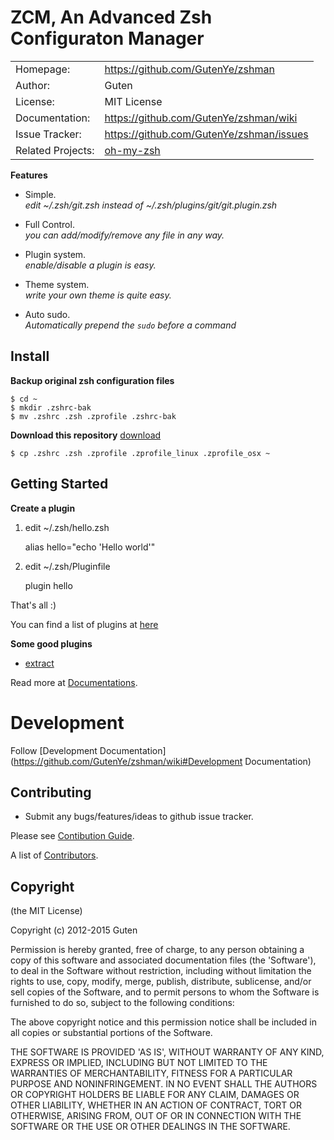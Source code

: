 ZCM, An Advanced Zsh Configuraton Manager
======================================

|                |                                       |
|----------------|---------------------------------------|
| Homepage:      | https://github.com/GutenYe/zshman        |
| Author:	       | Guten                                 |
| License:       | MIT License                           |
| Documentation: | https://github.com/GutenYe/zshman/wiki   |
| Issue Tracker: | https://github.com/GutenYe/zshman/issues |
| Related Projects: | [oh-my-zsh](https://github.com/robbyrussell/oh-my-zsh) |

**Features**

- Simple. <br>
  *edit ~/.zsh/git.zsh instead of ~/.zsh/plugins/git/git.plugin.zsh*

- Full Control. <br>
  *you can add/modify/remove any file in any way.*

- Plugin system. <br>
  *enable/disable a plugin is easy.*

- Theme system. <br>
  *write your own theme is quite easy.*

- Auto sudo. <br>
  *Automatically prepend the `sudo` before a command*

Install
-------

**Backup original zsh configuration files**

	$ cd ~
	$ mkdir .zshrc-bak
	$ mv .zshrc .zsh .zprofile .zshrc-bak

**Download this repository** [download](https://github.com/GutenYe/zshman/zipball/master)

	$ cp .zshrc .zsh .zprofile .zprofile_linux .zprofile_osx ~

Getting Started
---------------

**Create a plugin**

1. edit ~/.zsh/hello.zsh

	alias hello="echo 'Hello world'"

2. edit ~/.zsh/Pluginfile

	plugin hello

That's all :)

You can find a list of plugins at [here](https://github.com/robbyrussell/oh-my-zsh/tree/master/plugins)

**Some good plugins**

- [extract](https://github.com/robbyrussell/oh-my-zsh/blob/master/plugins/extract/extract.plugin.zsh)

Read more at [Documentations](https://github.com/GutenYe/zshman/wiki).

Development
===========

Follow [Development Documentation](https://github.com/GutenYe/zshman/wiki#Development Documentation)

Contributing
------------

* Submit any bugs/features/ideas to github issue tracker.

Please see [Contibution Guide](https://github.com/GutenYe/zshman/blob/master/CONTRIBUTING.md).

A list of [Contributors](https://github.com/GutenYe/zshman/contributors).

Copyright
---------

(the MIT License)

Copyright (c) 2012-2015 Guten

Permission is hereby granted, free of charge, to any person obtaining a copy of this software and associated documentation files (the 'Software'), to deal in the Software without restriction, including without limitation the rights to use, copy, modify, merge, publish, distribute, sublicense, and/or sell copies of the Software, and to permit persons to whom the Software is furnished to do so, subject to the following conditions:

The above copyright notice and this permission notice shall be included in all copies or substantial portions of the Software.

THE SOFTWARE IS PROVIDED 'AS IS', WITHOUT WARRANTY OF ANY KIND, EXPRESS OR IMPLIED, INCLUDING BUT NOT LIMITED TO THE WARRANTIES OF MERCHANTABILITY, FITNESS FOR A PARTICULAR PURPOSE AND NONINFRINGEMENT.  IN NO EVENT SHALL THE AUTHORS OR COPYRIGHT HOLDERS BE LIABLE FOR ANY CLAIM, DAMAGES OR OTHER LIABILITY, WHETHER IN AN ACTION OF CONTRACT, TORT OR OTHERWISE, ARISING FROM, OUT OF OR IN CONNECTION WITH THE SOFTWARE OR THE USE OR OTHER DEALINGS IN THE SOFTWARE.

